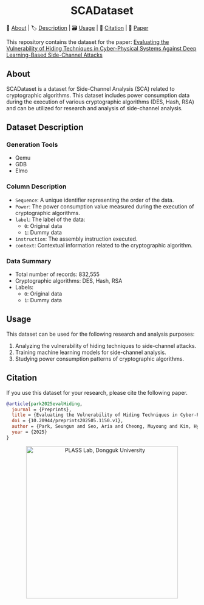 <h1 align="center"><strong>SCADataset</strong></h1>

<p align="left">
  🪪&nbsp;<a href="#about">About</a>
  | 🏷️&nbsp;<a href="#dataset-description">Description</a>
  | 🗃️&nbsp;<a href="#Usage">Usage</a>
  | 🔗&nbsp;<a href="#citation">Citation</a>
  | 📝&nbsp;<a href="https://www.preprints.org/manuscript/202505.1150/v1" target="_blank">Paper</a>
</p>

This repository contains the dataset for the paper:
<a href="https://www.preprints.org/manuscript/202505.1150/v1" target="_blank">Evaluating the Vulnerability of Hiding Techniques in Cyber-Physical Systems Against Deep Learning-Based Side-Channel Attacks</a>

## About
SCADataset is a dataset for Side-Channel Analysis (SCA) related to cryptographic algorithms. This dataset includes power consumption data during the execution of various cryptographic algorithms (DES, Hash, RSA) and can be utilized for research and analysis of side-channel analysis.

## Dataset Description
### Generation Tools
- Qemu
- GDB
- Elmo

### Column Description
- `Sequence`: A unique identifier representing the order of the data.
- `Power`: The power consumption value measured during the execution of cryptographic algorithms.
- `label`: The label of the data:
  - `0`: Original data
  - `1`: Dummy data
- `instruction`: The assembly instruction executed.
- `context`: Contextual information related to the cryptographic algorithm.

### Data Summary
- Total number of records: 832,555
- Cryptographic algorithms: DES, Hash, RSA
- Labels:
    - `0`: Original data
    - `1`: Dummy data

## Usage
This dataset can be used for the following research and analysis purposes:
1. Analyzing the vulnerability of hiding techniques to side-channel attacks.
2. Training machine learning models for side-channel analysis.
3. Studying power consumption patterns of cryptographic algorithms.

## Citation
If you use this dataset for your research, please cite the following paper.
```bibtex
@article{park2025evalHiding,
  journal = {Preprints},
  title = {Evaluating the Vulnerability of Hiding Techniques in Cyber-Physical Systems Against Deep Learning-Based Side-Channel Attacks},
  doi = {10.20944/preprints202505.1150.v1},
  author = {Park, Seungun and Seo, Aria and Cheong, Muyoung and Kim, Hyunsu and Kim, JaeCheol and Son, Yunsik},
  year = {2025}
}
```

<p align="center">
  <a href="https://plass.dongguk.edu" target="_blank">
    <img src="https://github.com/sucystem/PLASS/blob/main/logo.png" width="400" alt="PLASS Lab, Dongguk University">
  </a>
</p>
